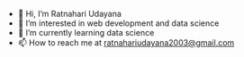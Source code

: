 - 👋 Hi, I’m Ratnahari Udayana
- 👀 I’m interested in web development and data science 
- 🌱 I’m currently learning data science 
- 📫 How to reach me at ratnahariudayana2003@gmail.com

<!---
Hari203/Hari203 is a ✨ special ✨ repository because its `README.md` (this file) appears on your GitHub profile.
You can click the Preview link to take a look at your changes.
--->
